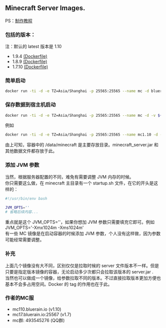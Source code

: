 ## Minecraft Server Images.
PS：[制作教程](http://blog.bluerain.io/2016/10/04/minecraft-docker/)
### 包括的版本：
注：默认的 latest 版本是 1.10   
* 1.9.4 [(Dockerfile)](https://github.com/HentaiMew/docker-minecraft/blob/master/1.9/Dockerfile)
* 1.8.9 [(Dockerfile)](https://github.com/HentaiMew/docker-minecraft/blob/master/1.8/Dockerfile)
* 1.7.10 [(Dockerfile)](https://github.com/HentaiMew/docker-minecraft/blob/master/1.7/Dockerfile)

### 简单启动
````bash
docker run -ti -d -e TZ=Asia/Shanghai -p 25565:25565 --name mc -d bluerain/minecraft:tag
````
### 保存数据到宿主机启动
````bash
docker run -ti -d -e TZ=Asia/Shanghai -p 25565:25565 --name mc -d -v ${your_path}:/data/minecraft bluerain/minecraft:tag
````
例如
````bash
docker run -ti -d -e TZ=Asia/Shanghai -p 25565:25565 --name mc1.10 -d -v /data/mc1.9:/data/minecraft bluerain/minecraft:1.9
````
由上可知，容器中的 /data/minecraft 是主要存放目录。minecraft_server.jar 和其他数据文件都存放于此。   

### 添加 JVM 参数
当然，根据服务器配置的不同，难免有需要调整 JVM 内存的时候。   
你只需要这么做，在 minecraft 主目录有一个 startup.sh 文件，在它的开头是这样的：
````bash
#!/usr/bin/env bash

JVM_OPTS=''
# 省略后续内容...
````
重点就是这个 JVM_OPTS=''，如果你想加 JVM 参数只需要填充它即可。例如   
JVM_OPTS='-Xmx1024m -Xms1024m'    
有一些 MC 镜像是在启动容器的时候添加 JVM 参数，个人没有这样做，因为参数可能经常需要调整。

### 补充
上面几个镜像没有大不同，区别仅仅是拉取时候的 server 文件版本不一样。但是只要是指定版本镜像的容器，无论启动多少次都只会拉取该版本的 server.jar .   
当然也可以做成一个镜像，给参数拉取不同的版本。不过直接拉取版本更加方便也基本不会多占用空间。Docker 的 tag 的作用也在于此。

### 作者的MC服
* mc110.bluerain.io (v1.10)
* mc17.bluerain.io:25567 (v1.7)
* mc群: 493545276 (QQ群)
